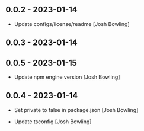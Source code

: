 ## 0.0.2 - 2023-01-14

* Update configs/license/readme [Josh Bowling]

## 0.0.3 - 2023-01-14

## 0.0.5 - 2023-01-15

* Update npm engine version [Josh Bowling]

## 0.0.4 - 2023-01-14

* Set private to false in package.json [Josh Bowling]

* Update tsconfig [Josh Bowling]
